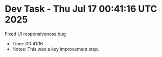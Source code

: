 # Dev Task - Thu Jul 17 00:41:16 UTC 2025
Fixed UI responsiveness bug
- Time: 00:41:16
- Notes: This was a key improvement step.
